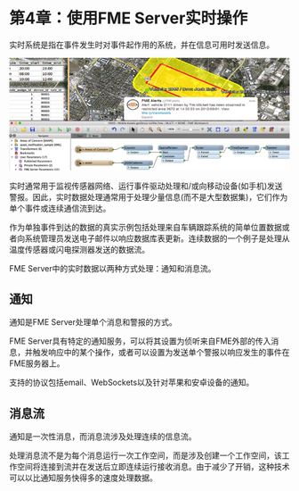 # 第4章：使用FME Server实时操作

实时系统是指在事件发生时对事件起作用的系统，并在信息可用时发送信息。

![](../.gitbook/assets/img4.000.realtimeheaderimage.png)

实时通常用于监视传感器网络、运行事件驱动处理和/或向移动设备\(如手机\)发送警报。因此，实时数据处理通常用于处理少量信息\(而不是大型数据集\)，它们作为单个事件或连续通信流到达。

作为单独事件到达的数据的真实示例包括处理来自车辆跟踪系统的简单位置数据或者向系统管理员发送电子邮件以响应数据库表更新。连续数据的一个例子是处理从温度传感器或闪电探测器发送的数据流。

FME Server中的实时数据以两种方式处理：通知和消息流。

## 通知

通知是FME Server处理单个消息和警报的方式。

FME Server具有特定的通知服务，可以将其设置为侦听来自FME外部的传入消息，并触发响应中的某个操作，或者可以设置为发送单个警报以响应发生的事件在FME服务器上。

支持的协议包括email、WebSockets以及针对苹果和安卓设备的通知。

## 消息流

通知是一次性消息，而消息流涉及处理连续的信息流。

处理消息流不是为每个消息运行一次工作空间，而是涉及创建一个工作空间，该工作空间将连接到流并在发送后立即连续运行接收消息。由于减少了开销，这种技术可以以比通知服务快得多的速度处理数据。

